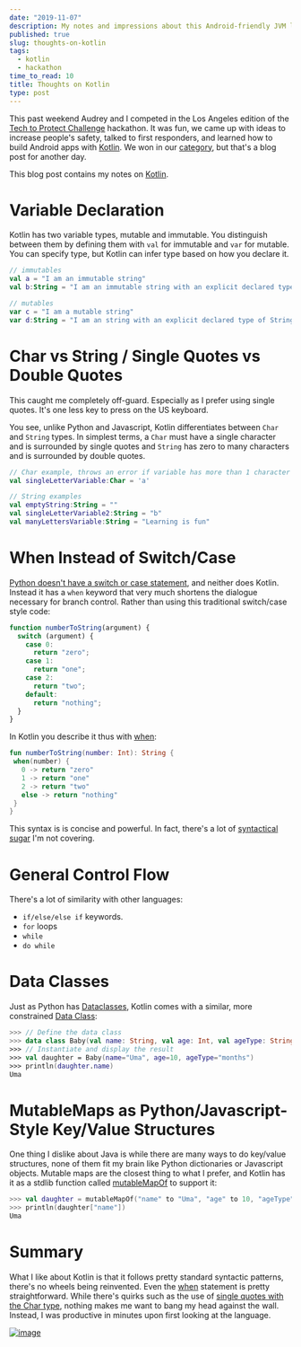 ```yaml
---
date: "2019-11-07"
description: My notes and impressions about this Android-friendly JVM language.
published: true
slug: thoughts-on-kotlin
tags:
  - kotlin
  - hackathon
time_to_read: 10
title: Thoughts on Kotlin
type: post
---
```


This past weekend Audrey and I competed in the Los Angeles edition of the [Tech to Protect Challenge](https://www.techtoprotectchallenge.org/) hackathon. It was fun, we came up with ideas to increase people's safety, talked to first responders, and learned how to build Android apps with [Kotlin](https://kotlinlang.org/). We won in our [category](https://www.techtoprotectchallenge.org/contest/contest-005/), but that's a blog post for another day.

This blog post contains my notes on [Kotlin](https://kotlinlang.org/).

# Variable Declaration

Kotlin has two variable types, mutable and immutable. You distinguish between them by defining them with `val` for immutable and `var` for mutable. You can specify type, but Kotlin can infer type based on how you declare it.

```kotlin
// immutables
val a = "I am an immutable string"
val b:String = "I am an immutable string with an explicit declared type of String"

// mutables
var c = "I am a mutable string"
var d:String = "I am an string with an explicit declared type of String"
```

# Char vs String / Single Quotes vs Double Quotes

This caught me completely off-guard. Especially as I prefer using single quotes. It's one less key to press on the US keyboard.

You see, unlike Python and Javascript, Kotlin differentiates between `Char` and `String` types. In simplest terms, a `Char` must have a single character and is surrounded by single quotes and `String` has zero to many characters and is surrounded by double quotes.

```kotlin
// Char example, throws an error if variable has more than 1 character
val singleLetterVariable:Char = 'a'

// String examples
val emptyString:String = ""
val singleLetterVariable2:String = "b"
val manyLettersVariable:String = "Learning is fun"
```

# When Instead of Switch/Case

[Python doesn't have a switch or case statement](/why-doesnt-python-have-switch-case.html), and neither does Kotlin. Instead it has a `when` keyword that very much shortens the dialogue necessary for branch control. Rather than using this traditional switch/case style code:

```javascript
function numberToString(argument) {
  switch (argument) {
    case 0:
      return "zero";
    case 1:
      return "one";
    case 2:
      return "two";
    default:
      return "nothing";
  }
}
```

In Kotlin you describe it thus with [when](https://kotlinlang.org/docs/reference/control-flow.html#when-expression):

```kotlin
fun numberToString(number: Int): String {
 when(number) {
   0 -> return "zero"
   1 -> return "one"
   2 -> return "two"
   else -> return "nothing"
 }
}
```

This syntax is is concise and powerful. In fact, there's a lot of [syntactical sugar](https://superkotlin.com/kotlin-when-statement/) I'm not covering.

# General Control Flow

There's a lot of similarity with other languages:

- `if/else/else if` keywords.
- `for` loops
- `while`
- `do while`

# Data Classes

Just as Python has [Dataclasses](https://docs.python.org/3/library/dataclasses.html), Kotlin comes with a similar, more constrained [Data Class](https://kotlinlang.org/docs/reference/data-classes.html):

```kotlin
>>> // Define the data class
>>> data class Baby(val name: String, val age: Int, val ageType: String)
>>> // Instantiate and display the result
>>> val daughter = Baby(name="Uma", age=10, ageType="months")
>>> println(daughter.name)
Uma
```

# MutableMaps as Python/Javascript-Style Key/Value Structures

One thing I dislike about Java is while there are many ways to do key/value structures, none of them fit my brain like Python dictionaries or Javascript objects. Mutable maps are the closest thing to what I prefer, and Kotlin has it as a stdlib function called [mutableMapOf](https://kotlinlang.org/api/latest/jvm/stdlib/kotlin.collections/mutable-map-of.html) to support it:

```kotlin
>>> val daughter = mutableMapOf("name" to "Uma", "age" to 10, "ageType" to "months")
>>> println(daughter["name"])
Uma
```

# Summary

What I like about Kotlin is that it follows pretty standard syntactic patterns, there's no wheels being reinvented. Even the [when](#when-instead-of-switch-case) statement is pretty straightforward. While there's quirks such as the use of [single quotes with the Char type](#char-vs-string-single-quotes-vs-double-quotes), nothing makes me want to bang my head against the wall. Instead, I was productive in minutes upon first looking at the language.

[![image](https://f004.backblazeb2.com/file/daniel-feldroy-com/public/images/thoughts-on-kotlin.png)](/thoughts-on-kotlin.html)
